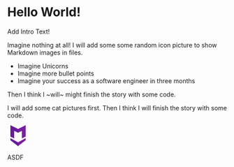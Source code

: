 # Hello World!
Add Intro Text!

Imagine nothing at all! I will add some some random icon picture to show Markdown images in files.

* Imagine Unicorns
* Imagine more bullet points
* Imagine your success as a software engineer in three months

Then I think I ~will~ might finish the story with some code.

 I will add some cat pictures first. Then I think I will finish the story with some code.

![alt text](https://github.com/adam-p/markdown-here/raw/master/src/common/images/icon48.png "Logo Title Text 1")

ASDF
